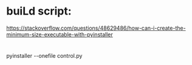 # buiLd script:

https://stackoverflow.com/questions/48629486/how-can-i-create-the-minimum-size-executable-with-pyinstaller

#
pyinstaller --onefile control.py  